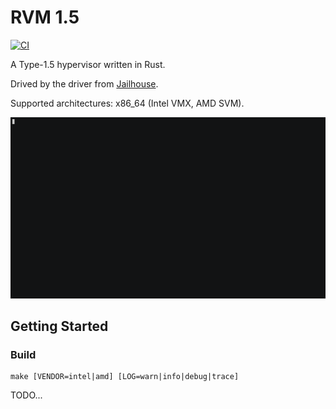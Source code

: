 # RVM 1.5

[![CI](https://github.com/rcore-os/RVM1.5/workflows/CI/badge.svg?branch=main)](https://github.com/rcore-os/RVM1.5/actions)

A Type-1.5 hypervisor written in Rust.

Drived by the driver from [Jailhouse](https://github.com/siemens/jailhouse).

Supported architectures: x86_64 (Intel VMX, AMD SVM).

[![Enable and disable hypervisor in RVM1.5](demo/enable-disable-hypervisor.gif)](https://asciinema.org/a/381240?autoplay=1)

## Getting Started

### Build

```
make [VENDOR=intel|amd] [LOG=warn|info|debug|trace]
```

TODO...
